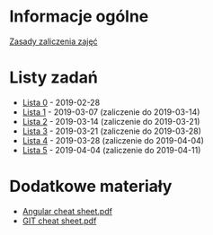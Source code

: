 # Informacje ogólne
[Zasady zaliczenia zajęć](https://pwr-piisw.github.io/materialy/laboratorium.pdf)

# Listy zadań

* [Lista 0](https://pwr-piisw.github.io/materialy/listy/2017/lista_0.pdf) - 2019-02-28
* [Lista 1](https://pwr-piisw.github.io/materialy/listy/2017/lista_1.pdf) - 2019-03-07 (zaliczenie do 2019-03-14)
* [Lista 2](https://pwr-piisw.github.io/materialy/listy/2017/lista_2.pdf) - 2019-03-14 (zaliczenie do 2019-03-21)
* [Lista 3](https://pwr-piisw.github.io/materialy/listy/2017/lista_3.pdf) - 2019-03-21 (zaliczenie do 2019-03-28)
* [Lista 4](https://pwr-piisw.github.io/materialy/listy/2017/lista_4.pdf) - 2019-03-28 (zaliczenie do 2019-04-04)
* [Lista 5](https://pwr-piisw.github.io/materialy/listy/2017/lista_5.pdf) - 2019-04-04 (zaliczenie do 2019-04-11)

# Dodatkowe materiały
* [Angular cheat sheet.pdf](https://pwr-piisw.github.io/materialy/Angular%20cheat%20sheet.pdf)
* [GIT cheat sheet.pdf](https://pwr-piisw.github.io/materialy/GIT-cheat-sheet.pdf)
